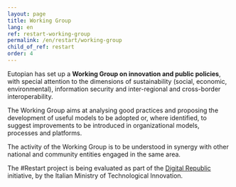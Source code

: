 ```yaml
---
layout: page
title: Working Group
lang: en
ref: restart-working-group
permalink: /en/restart/working-group
child_of_ref: restart
order: 4
---
```


Eutopian has set up a **Working Group on innovation and public policies**, with special attention to the dimensions of sustainability (social, economic, environmental), information security and inter-regional and cross-border interoperability.

The Working Group aims at analysing good practices and proposing the development of useful models to be adopted or, where identified, to suggest improvements to be introduced in organizational models, processes and platforms.

The activity of the Working Group is to be understood in synergy with other national and community entities engaged in the same area.

The #Restart project is being evaluated as part of the [Digital Republic](https://innovazione.gov.it/it/repubblica-digitale/) initiative, by the Italian Ministry of Technological Innovation.
